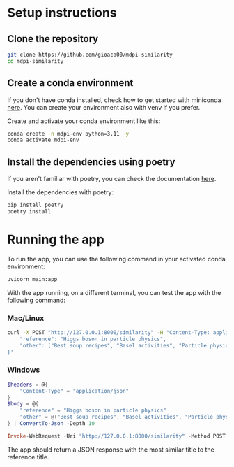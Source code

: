 # Setup instructions
## Clone the repository
```bash
git clone https://github.com/gioaca00/mdpi-similarity
cd mdpi-similarity
```

## Create a conda environment
If you don't have conda installed, check how to get started with miniconda [here](https://docs.anaconda.com/miniconda/). You can create your environment also with venv if you prefer.

Create and activate your conda environment like this:
```bash
conda create -n mdpi-env python=3.11 -y
conda activate mdpi-env
```

## Install the dependencies using poetry
If you aren't familiar with poetry, you can check the documentation [here](https://python-poetry.org/docs/).

Install the dependencies with poetry:
```bash
pip install poetry
poetry install
```

# Running the app
To run the app, you can use the following command in your activated conda environment:
```bash
uvicorn main:app
```

With the app running, on a different terminal, you can test the app with the following command:
### Mac/Linux
```bash
curl -X POST "http://127.0.0.1:8000/similarity" -H "Content-Type: application/json" -d '{
    "reference": "Higgs boson in particle physics",
    "other": ["Best soup recipes", "Basel activities", "Particle physics at CERN"]
}'
```

### Windows
```powershell
$headers = @{
    "Content-Type" = "application/json"
}
$body = @{
    "reference" = "Higgs boson in particle physics"
    "other" = @("Best soup recipes", "Basel activities", "Particle physics at CERN")
} | ConvertTo-Json -Depth 10

Invoke-WebRequest -Uri "http://127.0.0.1:8000/similarity" -Method POST -Headers $headers -Body $body
```

The app should return a JSON response with the most similar title to the reference title.